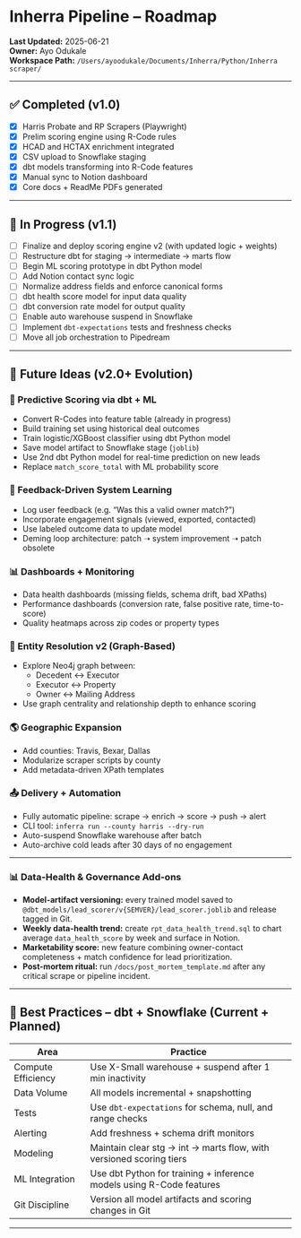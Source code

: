 # Inherra Pipeline – Roadmap

**Last Updated:** 2025-06-21  
**Owner:** Ayo Odukale  
**Workspace Path:** `/Users/ayoodukale/Documents/Inherra/Python/Inherra scraper/`

---

## ✅ Completed (v1.0)

- [x] Harris Probate and RP Scrapers (Playwright)
- [x] Prelim scoring engine using R-Code rules
- [x] HCAD and HCTAX enrichment integrated
- [x] CSV upload to Snowflake staging
- [x] dbt models transforming into R-Code features
- [x] Manual sync to Notion dashboard
- [x] Core docs + ReadMe PDFs generated

---

## 🔄 In Progress (v1.1)

- [ ] Finalize and deploy scoring engine v2 (with updated logic + weights)
- [ ] Restructure dbt for staging → intermediate → marts flow
- [ ] Begin ML scoring prototype in dbt Python model
- [ ] Add Notion contact sync logic
- [ ] Normalize address fields and enforce canonical forms
- [ ] dbt health score model for input data quality
- [ ] dbt conversion rate model for output quality
- [ ] Enable auto warehouse suspend in Snowflake
- [ ] Implement `dbt-expectations` tests and freshness checks
- [ ] Move all job orchestration to Pipedream

---

## 🔭 Future Ideas (v2.0+ Evolution)

### 🔁 Predictive Scoring via dbt + ML
- Convert R-Codes into feature table (already in progress)
- Build training set using historical deal outcomes
- Train logistic/XGBoost classifier using dbt Python model
- Save model artifact to Snowflake stage (`joblib`)
- Use 2nd dbt Python model for real-time prediction on new leads
- Replace `match_score_total` with ML probability score

### 🧠 Feedback-Driven System Learning
- Log user feedback (e.g. “Was this a valid owner match?”)
- Incorporate engagement signals (viewed, exported, contacted)
- Use labeled outcome data to update model
- Deming loop architecture: patch ➝ system improvement ➝ patch obsolete

### 📊 Dashboards + Monitoring
- Data health dashboards (missing fields, schema drift, bad XPaths)
- Performance dashboards (conversion rate, false positive rate, time-to-score)
- Quality heatmaps across zip codes or property types

### 🧬 Entity Resolution v2 (Graph-Based)
- Explore Neo4j graph between:
  - Decedent ↔ Executor
  - Executor ↔ Property
  - Owner ↔ Mailing Address
- Use graph centrality and relationship depth to enhance scoring

### 🌎 Geographic Expansion
- Add counties: Travis, Bexar, Dallas
- Modularize scraper scripts by county
- Add metadata-driven XPath templates

### 📤 Delivery + Automation
- Fully automatic pipeline: scrape → enrich → score → push → alert
- CLI tool: `inferra run --county harris --dry-run`
- Auto-suspend Snowflake warehouse after batch
- Auto-archive cold leads after 30 days of no engagement

---

### 📊 Data-Health & Governance Add-ons
- **Model-artifact versioning:** every trained model saved to `@dbt_models/lead_scorer/v{SEMVER}/lead_scorer.joblib` and release tagged in Git.
- **Weekly data-health trend:** create `rpt_data_health_trend.sql` to chart average `data_health_score` by week and surface in Notion.
- **Marketability score:** new feature combining owner-contact completeness + match confidence for lead prioritization.
- **Post-mortem ritual:** run `/docs/post_mortem_template.md` after any critical scrape or pipeline incident.

----


## 🧱 Best Practices – dbt + Snowflake (Current + Planned)

| Area                | Practice                                                                 |
|---------------------|--------------------------------------------------------------------------|
| Compute Efficiency | Use X-Small warehouse + suspend after 1 min inactivity                    |
| Data Volume        | All models incremental + snapshotting                                     |
| Tests              | Use `dbt-expectations` for schema, null, and range checks                 |
| Alerting           | Add freshness + schema drift monitors                                     |
| Modeling           | Maintain clear stg → int → marts flow, with versioned scoring tiers       |
| ML Integration     | Use dbt Python for training + inference models using R-Code features      |
| Git Discipline     | Version all model artifacts and scoring changes in Git                    |

---

